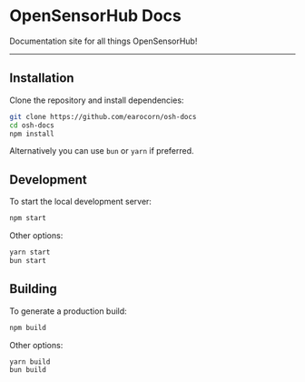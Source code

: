 # OpenSensorHub Docs 

Documentation site for all things OpenSensorHub!

---

## Installation
Clone the repository and install dependencies:

```bash
git clone https://github.com/earocorn/osh-docs
cd osh-docs
npm install
```
Alternatively you can use `bun` or `yarn` if preferred.

## Development
To start the local development server:
```bash
npm start
```

Other options:
```bash
yarn start
bun start
```
 
## Building
To generate a production build: 
```bash
npm build
```

Other options:
```bash
yarn build
bun build
```







